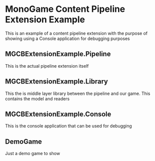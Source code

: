 # MonoGame Content Pipeline Extension Example
This is an example of a content pipeline extension with the purpose of showing using a Console application for debugging purposes

## MGCBExtensionExample.Pipeline
This is the actual pipeline extension itself

## MGCBExtensionExample.Library
This the is middle layer library between the pipeline and our game. This contains the model and readers

## MGCBExtensionExample.Console
This is the console application that can be used for debugging

## DemoGame
Just a demo game to show